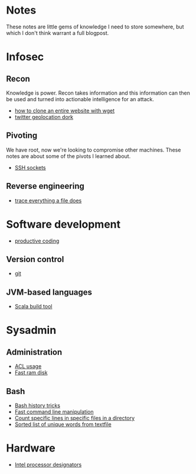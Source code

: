 # Notes

These notes are little gems of knowledge I need to store somewhere, but which
I don't think warrant a full blogpost.

# Infosec

## Recon

Knowledge is power. Recon takes information and this information can then be used and turned into actionable intelligence for an attack.

- [how to clone an entire website with wget](infosec/recon/clone_website_with_wget.md)
- [twitter geolocation dork](infosec/recon/twitter_dorks.md)

## Pivoting

We have root, now we're looking to compromise other machines. These notes are about some of the pivots I learned about.

- [SSH sockets](infosec/pivoting/ssh-pivoting.md)

## Reverse engineering

- [trace everything a file does](infosec/reverse_engineering/trace_everything_a_file_does.md)

# Software development

- [productive coding](software_development/productive_coding.md)

## Version control

- [git](software_development/git/git.md)

## JVM-based languages

- [Scala build tool](software_development/jvm/sbt.md)

# Sysadmin

## Administration

- [ACL usage](sysadmin/administration/acl.md)
- [Fast ram disk](sysadmin/administration/fast_ram_disk.md)

## Bash

- [Bash history tricks](sysadmin/bash/bash_history.md)
- [Fast command line manipulation](sysadmin/bash/manipulating_commandline.md)
- [Count specific lines in specific files in a directory](sysadmin/bash/count_lines.md)
- [Sorted list of unique words from textfile](sysadmin/bash/sorted_list_of_words_from_textfile.md)

# Hardware

- [Intel processor designators](hardware/intel_proc_designators.md)
